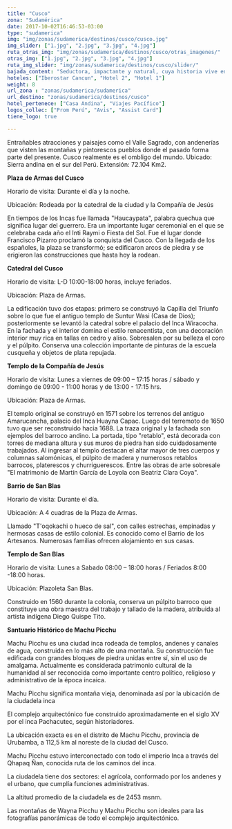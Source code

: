 ```yaml
---
title: "Cusco"
zona: "Sudamérica"
date: 2017-10-02T16:46:53-03:00
type: "sudamerica"
img: "img/zonas/sudamerica/destinos/cusco/cusco.jpg"
img_slider: ["1.jpg", "2.jpg", "3.jpg", "4.jpg"]
ruta_otras_img: "img/zonas/sudamerica/destinos/cusco/otras_imagenes/"
otras_img: ["1.jpg", "2.jpg", "3.jpg", "4.jpg"]
ruta_img_slider: "img/zonas/sudamerica/destinos/cusco/slider/"
bajada_content: "Seductora, impactante y natural, cuya historia vive en las calles, plazas, valles y pueblos. La ciudad de Cusco es una muestra impresionante de la alta ingeniería incaica que dominó la piedra como en Choquequirao, Sacsayhuaman, Qenko, Tambomachay, Ollantaytambo y Machu Picchu (la joya inca construida con la sabiduría de los antiguos peruanos en un entorno ecológico)."
hoteles: ["Iberostar Cancun", "Hotel 2", "Hotel 1"]
weight: 8
url_zona : "zonas/sudamerica/sudamerica"
url_destino: "zonas/sudamerica/destinos/cusco"
hotel_pertenece: ["Casa Andina", "Viajes Pacífico"]
logos_collec: ["Prom Perú", "Avis", "Assist Card"]
tiene_logo: true

---
```

Entrañables atracciones y paisajes como el Valle Sagrado, con andenerías que visten las montañas y pintorescos pueblos donde el pasado forma parte del presente. Cusco realmente es el ombligo del mundo. Ubicado: Sierra andina en el sur del Perú. Extensión: 72.104 Km2.

**Plaza de Armas del Cusco**

Horario de visita: Durante el día y la noche.

Ubicación: Rodeada por la catedral de la ciudad y la Compañía de Jesús

En tiempos de los Incas fue llamada "Haucaypata", palabra quechua que significa lugar del guerrero. Era un importante lugar ceremonial en el que se celebraba cada año el Inti Raymi o Fiesta del Sol. Fue el lugar donde Francisco Pizarro proclamó la conquista del Cusco. Con la llegada de los españoles, la plaza se transformó; se edificaron arcos de piedra y se erigieron las construcciones que hasta hoy la rodean.

**Catedral del Cusco**

Horario de visita: L-D 10:00-18:00 horas, incluye feriados.

Ubicación: Plaza de Armas.

La edificación tuvo dos etapas: primero se construyó la Capilla del Triunfo sobre lo que fue el antiguo templo de Suntur Wasi (Casa de Dios); posteriormente se levantó la catedral sobre el palacio del Inca Wiracocha. En la fachada y el interior domina el estilo renacentista, con una decoración interior muy rica en tallas en cedro y aliso. Sobresalen por su belleza el coro y el púlpito. Conserva una colección importante de pinturas de la escuela cusqueña y objetos de plata repujada.

**Templo de la Compañía de Jesús**

Horario de visita: Lunes a viernes de 09:00 – 17:15 horas / sábado y domingo de 09:00 - 11:00 horas y de 13:00 - 17:15 hrs.

Ubicación: Plaza de Armas.

El templo original se construyó en 1571 sobre los terrenos del antiguo Amarucancha, palacio del Inca Huayna Capac. Luego del terremoto de 1650 tuvo que ser reconstruido hacia 1688. La traza original y la fachada son ejemplos del barroco andino. La portada, tipo "retablo", está decorada con torres de mediana altura y sus muros de piedra han sido cuidadosamente trabajados. Al ingresar al templo destacan el altar mayor de tres cuerpos y columnas salomónicas, el púlpito de madera y numerosos retablos barrocos, platerescos y churriguerescos. Entre las obras de arte sobresale "El matrimonio de Martín García de Loyola con Beatriz Clara Coya".

**Barrio de San Blas**

Horario de visita: Durante el día.

Ubicación: A 4 cuadras de la Plaza de Armas.

Llamado "T'oqokachi o hueco de sal", con calles estrechas, empinadas y hermosas casas de estilo colonial. Es conocido como el Barrio de los Artesanos. Numerosas familias ofrecen alojamiento en sus casas.

**Templo de San Blas**

Horario de visita: Lunes a Sabado 08:00 – 18:00 horas / Feriados 8:00 -18:00 horas.

Ubicación: Plazoleta San Blas.

Construido en 1560 durante la colonia, conserva un púlpito barroco que constituye una obra maestra del trabajo y tallado de la madera, atribuida al artista indígena Diego Quispe Tito.

**Santuario Histórico de Machu Picchu**

Machu Picchu es una ciudad inca rodeada de templos, andenes y canales de agua, construida en lo más alto de una montaña. Su construcción fue edificada con grandes bloques de piedra unidas entre sí, sin el uso de amalgama. Actualmente es considerada patrimonio cultural de la humanidad al ser reconocida como importante centro político, religioso y administrativo de la época incaica.

Machu Picchu significa montaña vieja, denominada así por la ubicación de la ciudadela inca

El complejo arquitectónico fue construido aproximadamente en el siglo XV por el inca Pachacutec, según historiadores.

La ubicación exacta es en el distrito de Machu Picchu, provincia de Urubamba, a 112,5 km al noreste de la ciudad del Cusco.

Machu Picchu estuvo interconectado con todo el imperio Inca a través del Qhapaq Ñan, conocida ruta de los caminos del inca.

La ciudadela tiene dos sectores: el agrícola, conformado por los andenes y el urbano, que cumplía funciones administrativas.

La altitud promedio de la ciudadela es de 2453 msnm.

Las montañas de Wayna Picchu y Machu Picchu son ideales para las fotografías panorámicas de todo el complejo arquitectónico.
